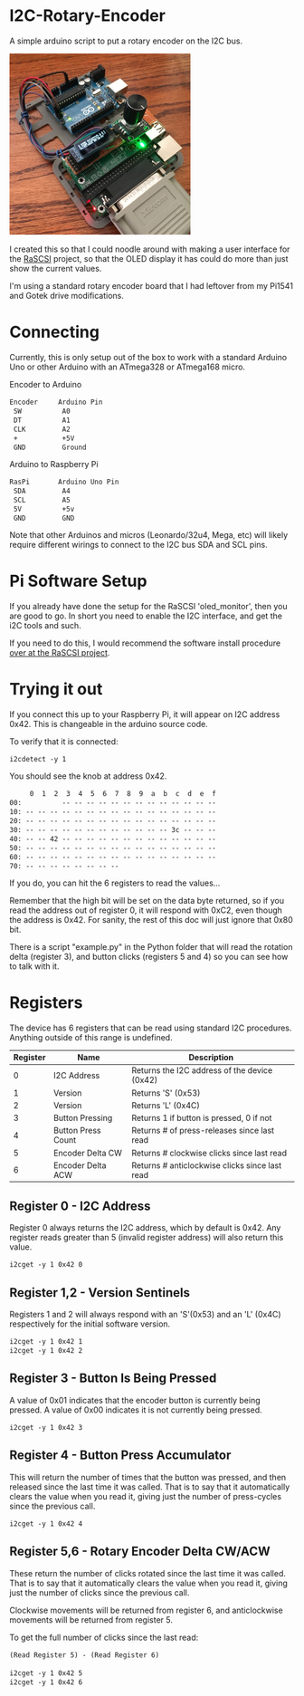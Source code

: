 # I2C-Rotary-Encoder
A simple arduino script to put a rotary encoder on the I2C bus.

<img src="Images/demo_001.jpg" width="320" height="320"/>

I created this so that I could noodle around with making a 
user interface for the [RaSCSI](https://github.com/akuker/RASCSI)
project, so that the OLED display it has could do more than just 
show the current values.

I'm using a standard rotary encoder board that I had leftover from
my Pi1541 and Gotek drive modifications.


# Connecting

Currently, this is only setup out of the box to work with a
standard Arduino Uno or other Arduino with an ATmega328 or
ATmega168 micro.

Encoder to Arduino

	Encoder     Arduino Pin
     SW          A0
     DT          A1
	 CLK         A2
	 +           +5V
	 GND         Ground

Arduino to Raspberry Pi

	RasPi       Arduino Uno Pin	
	 SDA         A4
	 SCL         A5
	 5V          +5v
	 GND         GND

Note that other Arduinos and micros (Leonardo/32u4, Mega, etc)
will likely require different wirings to connect to the I2C bus 
SDA and SCL pins.


# Pi Software Setup

If you already have done the setup for the RaSCSI 'oled_monitor', 
then you are good to go.  In short you need to enable the I2C 
interface, and get the i2C tools and such.

If you need to do this, I would recommend the software install
procedure [over at the RaSCSI project](
https://github.com/akuker/RASCSI/wiki/OLED-Status-Display-%28Optional%29#Software_Install).


# Trying it out

If you connect this up to your Raspberry Pi, it will appear on I2C
address 0x42.  This is changeable in the arduino source code.

To verify that it is connected:

    i2cdetect -y 1

You should see the knob at address 0x42.

         0  1  2  3  4  5  6  7  8  9  a  b  c  d  e  f
    00:          -- -- -- -- -- -- -- -- -- -- -- -- -- 
    10: -- -- -- -- -- -- -- -- -- -- -- -- -- -- -- -- 
    20: -- -- -- -- -- -- -- -- -- -- -- -- -- -- -- -- 
    30: -- -- -- -- -- -- -- -- -- -- -- -- 3c -- -- -- 
    40: -- -- 42 -- -- -- -- -- -- -- -- -- -- -- -- -- 
    50: -- -- -- -- -- -- -- -- -- -- -- -- -- -- -- -- 
    60: -- -- -- -- -- -- -- -- -- -- -- -- -- -- -- -- 
    70: -- -- -- -- -- -- -- --  

If you do, you can hit the 6 registers to read the values...

Remember that the high bit will be set on the data byte returned,
so if you read the address out of register 0, it will respond with
0xC2, even though the address is 0x42. For sanity, the rest of this 
doc will just ignore that 0x80 bit.


There is a script "example.py" in the Python folder that will
read the rotation delta (register 3), and button clicks (registers 5 and 4) 
so you can see how to talk with it.

# Registers

The device has 6 registers that can be read using standard I2C 
procedures.  Anything outside of this range is undefined.

| Register | Name | Description |
| --- | --- | --- |
| 0 | I2C Address | Returns the I2C address of the device (0x42) |
| 1 | Version | Returns 'S' (0x53) |
| 2 | Version | Returns 'L' (0x4C) |
| 3 | Button Pressing | Returns 1 if button is pressed, 0 if not |
| 4 | Button Press Count | Returns # of press-releases since last read |
| 5 | Encoder Delta CW | Returns # clockwise clicks since last read |
| 6 | Encoder Delta ACW | Returns # anticlockwise clicks since last read |

## Register 0 - I2C Address

Register 0 always returns the I2C address, which by default
is 0x42.  Any register reads greater than 5 (invalid register
address) will also return this value. 

    i2cget -y 1 0x42 0


## Register 1,2 - Version Sentinels

Registers 1 and 2 will always respond with an 'S'(0x53) and an 
'L' (0x4C) respectively for the initial software version.

    i2cget -y 1 0x42 1
    i2cget -y 1 0x42 2


## Register 3 - Button Is Being Pressed

A value of 0x01 indicates that the encoder button is currently
being pressed.  A value of 0x00 indicates it is not currently 
being pressed.

    i2cget -y 1 0x42 3


## Register 4 - Button Press Accumulator

This will return the number of times that the button was pressed, 
and then released since the last time it was called. That is to 
say that it
automatically clears the value when you read it, giving just 
the number of press-cycles since the previous call.

    i2cget -y 1 0x42 4


## Register 5,6 - Rotary Encoder Delta CW/ACW

These return the number of clicks rotated
since the last time it was called.  That is to say that it
automatically clears the value when you read it, giving just 
the number of clicks since the previous call.

Clockwise movements will be returned from register 6, and 
anticlockwise movements will be returned from register 5.

To get the full number of clicks since the last read:

    (Read Register 5) - (Read Register 6)

    i2cget -y 1 0x42 5
    i2cget -y 1 0x42 6

